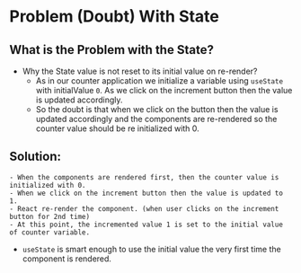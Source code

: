 # Problem (Doubt) With State

## What is the Problem with the State?
* Why the State value is not reset to its initial value on re-render?
    - As in our counter application we initialize a variable using `useState` with initialValue `0`. As we click on the increment button then the value is updated accordingly.
    - So the doubt is that when we click on the button then the value is updated accordingly and the components are re-rendered so the counter value should be re initialized with 0.

## **Solution:**
    - When the components are rendered first, then the counter value is initialized with 0.
    - When we click on the increment button then the value is updated to 1.
    - React re-render the component. (when user clicks on the increment button for 2nd time)
    - At this point, the incremented value 1 is set to the initial value of counter variable.

* `useState` is smart enough to use the initial value the very first time the component is rendered.